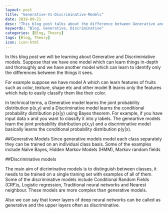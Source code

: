 ```yaml
---
layout: post
title: "Generative-Vs-Discriminative-Models"
date: 2019-09-21
desc: "This blog post talks about the difference between Generative and Discriminative Models."
keywords: "Blog, Generative, Discriminative"
categories: [Blog, Theory]
tags: [Blog, Theory]
icon: icon-html
---
```




In this blog post we will be learning about Generative and Discriminiative models. Suppose that we have one model which can
learn things in-depth and thoroughly and we have another model which can learn to identify only the differences between the 
things it sees. 

For example suppose we have model A which can learn features of fruits such as color, texture, shape etc and 
other model B learns only the features which help to easily classify them like their color.

In technical terms, a Generative model learns the joint probability distribution p(x,y) and a Discriminative model learns the 
conditional probability distribution p(x|y) using Bayes theorem. For example, if you have input data x and you want to classify
it into y labels. The geneartive models learn the joint probability distribution p(x,y) and a discriminative model basically learns
the conditional probability distribution p(y|x).

##Generative Models
Since generative models model each class separately they can be trained on an individual class basis. Some of the 
examples include Naïve Bayes, Hidden Markov Models (HMM), Markov random fields

##Discriminative models 

The main aim of dicriminative models is to distinguish between classes, it needs to be trained on a
single traning set with examples of all of them. Some of the discriminative models include Conditional Random Fields (CRF)s, Logistic regression, 
Traditional neural networks and Nearest neighbour. These models are more complex than generative models. 


Also we can say that lower layers of deep neural networks can be called as generative and the upper layers often as discriminative.
